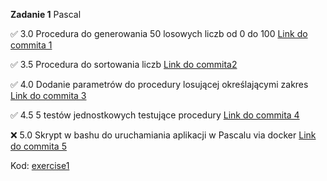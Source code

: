 **Zadanie 1** Pascal

:white_check_mark: 3.0 Procedura do generowania 50 losowych liczb od 0 do 100 [Link do commita 1](https://github.com/mawojcik/projektowanie-obiektowe/commit/482b1af091a992d3e1d72746bae7f245c187aa9d)

:white_check_mark: 3.5 Procedura do sortowania liczb [Link do commita2 ](https://github.com/mawojcik/projektowanie-obiektowe/commit/3a93bf299a882f34d9ac9722f6c522975b38376d)

:white_check_mark: 4.0 Dodanie parametrów do procedury losującej określającymi zakres [Link do commita 3](https://github.com/mawojcik/projektowanie-obiektowe/commit/3a93bf299a882f34d9ac9722f6c522975b38376d)

:white_check_mark: 4.5 5 testów jednostkowych testujące procedury [Link do commita 4](https://github.com/mawojcik)

:x: 5.0 Skrypt w bashu do uruchamiania aplikacji w Pascalu via docker [Link do commita 5](https://github.com/mawojcik)


Kod: [exercise1](https://github.com/mawojcik/projektowanie-obiektowe/tree/main/exercise1)
